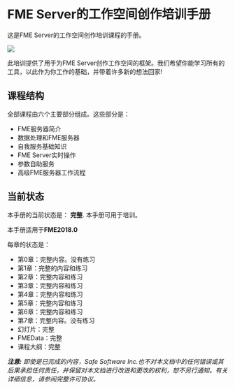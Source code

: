 <!--This file duplicates a little of the content to follow, but is added here because the content of this file is used for the landing page on GitBook-->

# FME Server的工作空间创作培训手册 #

这是FME Server的工作空间创作培训课程的手册。

![](./ServerAuthoring0Introduction/Images/0.000.ServerHomeScreen.png)

此培训提供了用于为FME Server创作工作空间的框架。我们希望你能学习所有的工具，以此作为你工作的基础，并带着许多新的想法回家!

## 课程结构 ##

全部课程由六个主要部分组成。这些部分是：

- FME服务器简介
- 数据处理和FME服务器
- 自我服务基础知识
- FME Server实时操作
- 参数自助服务
- 高级FME服务器工作流程


## 当前状态 ##

本手册的当前状态是： **完整**. 本手册可用于培训。

本手册适用于**FME2018.0**

每章的状态是：

- 第0章：完整内容。没有练习
- 第1章：完整的内容和练习
- 第2章：完整内容和练习
- 第3章：完整内容和练习
- 第4章：完整内容和练习
- 第5章：完整内容和练习
- 第6章：完整内容和练习
- 第7章：完整内容。没有练习
- 幻灯片：完整
- FMEData：完整
- 课程大纲：完整

***注意:*** *即使是已完成的内容，Safe Software Inc.也不对本文档中的任何错误或其后果承担任何责任，并保留对本文档进行改进和更改的权利，恕不另行通知。有关详细信息，请参阅完整许可协议。*
